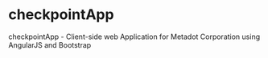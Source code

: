 # checkpointApp
checkpointApp - Client-side web Application for Metadot Corporation using AngularJS and Bootstrap
